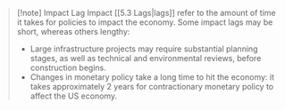>[!note] Impact Lag
>Impact [[5.3 Lags|lags]] refer to the amount of time it takes for policies to impact the economy. Some impact lags may be short, whereas others lengthy:
>- Large infrastructure projects may require substantial planning stages, as well as technical and environmental reviews, before construction begins.
>- Changes in monetary policy take a long time to hit the economy: it takes approximately 2 years for contractionary monetary policy to affect the US economy.


